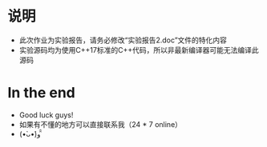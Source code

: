 # 说明
* 此次作业为实验报告，请务必修改“实验报告2.doc”文件的特化内容
* 实验源码均为使用C++17标准的C++代码，所以非最新编译器可能无法编译此源码
# In the end
* Good luck guys!
* 如果有不懂的地方可以直接联系我（24 * 7 online）
* (•̀ᴗ•́)و ̑̑ 
